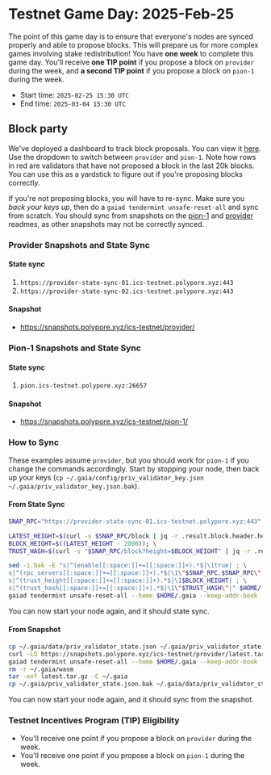 # Testnet Game Day: 2025-Feb-25

The point of this game day is to ensure that everyone's nodes are synced properly and
able to propose blocks. This will prepare us for more complex games involving stake
redistribution! You have **one week** to complete this game day. You'll receive **one TIP point**
if you propose a block on `provider` during the week, and **a second TIP point** if you
propose a block on `pion-1` during the week.

* Start time: `2025-02-25 15:30 UTC`
* End time: `2025-03-04 15:30 UTC`

## Block party

We've deployed a dashboard to track block proposals.
You can view it [here](http://cvms.ics-testnet.polypore.xyz:3000/d/bedk3wkhshgxsd/blocks-since-last-proposed?orgId=1&from=now-3h&to=now&timezone=browser&var-query0=&var-chain_id=provider&tab=queries).
Use the dropdown to switch between `provider` and `pion-1`. Note how rows in red are validators
that have not proposed a block in the last 20k blocks. You can use this as a yardstick to figure
out if you're proposing blocks correctly.

If you're not proposing blocks, you will have to re-sync. Make sure you _back your keys up_,
then do a `gaiad tendermint unsafe-reset-all` and sync from scratch. You should sync from
snapshots on the [pion-1](../../interchain-security/pion-1/README.md) and
[provider](../../interchain-security/provider/README.md) readmes, as other snapshots
may not be correctly synced.

### Provider Snapshots and State Sync

#### State sync

1. `https://provider-state-sync-01.ics-testnet.polypore.xyz:443`
2. `https://provider-state-sync-02.ics-testnet.polypore.xyz:443`

#### Snapshot

* https://snapshots.polypore.xyz/ics-testnet/provider/

### Pion-1 Snapshots and State Sync

#### State sync

1. `pion.ics-testnet.polypore.xyz:26657`

#### Snapshot
* https://snapshots.polypore.xyz/ics-testnet/pion-1/

### How to Sync

These examples assume `provider`, but you should work for `pion-1` if you change the commands accordingly.
Start by stopping your node, then back up your keys (`cp ~/.gaia/config/priv_validator_key.json ~/.gaia/priv_validator_key.json.bak`).

#### From State Sync

```bash
SNAP_RPC="https://provider-state-sync-01.ics-testnet.polypore.xyz:443"

LATEST_HEIGHT=$(curl -s $SNAP_RPC/block | jq -r .result.block.header.height); \
BLOCK_HEIGHT=$((LATEST_HEIGHT - 2000)); \
TRUST_HASH=$(curl -s "$SNAP_RPC/block?height=$BLOCK_HEIGHT" | jq -r .result.block_id.hash)

sed -i.bak -E "s|^(enable[[:space:]]+=[[:space:]]+).*$|\1true| ; \
s|^(rpc_servers[[:space:]]+=[[:space:]]+).*$|\1\"$SNAP_RPC,$SNAP_RPC\"| ; \
s|^(trust_height[[:space:]]+=[[:space:]]+).*$|\1$BLOCK_HEIGHT| ; \
s|^(trust_hash[[:space:]]+=[[:space:]]+).*$|\1\"$TRUST_HASH\"|" $HOME/.gaia/config/config.toml
gaiad tendermint unsafe-reset-all --home $HOME/.gaia --keep-addr-book
```

You can now start your node again, and it should state sync.

#### From Snapshot

```bash
cp ~/.gaia/data/priv_validator_state.json ~/.gaia/priv_validator_state.json.bak
curl -LO https://snapshots.polypore.xyz/ics-testnet/provider/latest.tar.gz
gaiad tendermint unsafe-reset-all --home $HOME/.gaia --keep-addr-book
rm -r ~/.gaia/wasm
tar -xvf latest.tar.gz -C ~/.gaia
cp ~/.gaia/priv_validator_state.json.bak ~/.gaia/data/priv_validator_state.json
```

You can now start your node again, and it should sync from the snapshot.

### Testnet Incentives Program (TIP) Eligibility

* You'll receive one point if you propose a block on `provider` during the week.
* You'll receive one point if you propose a block on `pion-1` during the week.